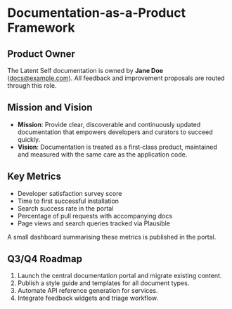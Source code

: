 # Documentation-as-a-Product Framework

## Product Owner

The Latent Self documentation is owned by **Jane Doe** (docs@example.com). All
feedback and improvement proposals are routed through this role.

## Mission and Vision

- **Mission**: Provide clear, discoverable and continuously updated
  documentation that empowers developers and curators to succeed quickly.
- **Vision**: Documentation is treated as a first‑class product, maintained and
  measured with the same care as the application code.

## Key Metrics

- Developer satisfaction survey score
- Time to first successful installation
- Search success rate in the portal
- Percentage of pull requests with accompanying docs
- Page views and search queries tracked via Plausible

A small dashboard summarising these metrics is published in the portal.

## Q3/Q4 Roadmap

1. Launch the central documentation portal and migrate existing content.
2. Publish a style guide and templates for all document types.
3. Automate API reference generation for services.
4. Integrate feedback widgets and triage workflow.

